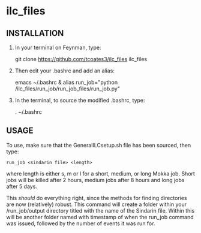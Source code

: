 # ilc_files

## INSTALLATION

1) In your terminal on Feynman, type:

    git clone https://github.com/tcoates3/ilc_files ilc_files

2) Then edit your .bashrc and add an alias:

    emacs ~/.bashrc &
    alias run_job="python <full path to ilc_files directory>/ilc_files/run_job/run_job_files/run_job.py"

3) In the terminal, to source the modified .bashrc, type:

    . ~/.bashrc

## USAGE

To use, make sure that the GeneralILCsetup.sh file has been sourced, then type:

    run_job <sindarin file> <length>

where length is either s, m or l for a short, medium, or long Mokka job. Short jobs will be killed after 2 hours, medium jobs after 8 hours and long jobs after 5 days.

This *should* do everything right, since the methods for finding directories are now (relatively) robust. This command will create a folder within your /run_job/output directory titled with the name of the Sindarin file. Within this will be another folder named with timestamp of when the run_job command was issued, followed by the number of events it was run for.
